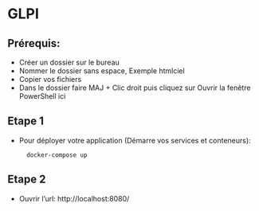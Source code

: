 # GLPI

## Prérequis:
- Créer un dossier sur le bureau
- Nommer le dossier sans espace, Exemple htmlciel
- Copier vos fichiers
- Dans le dossier faire MAJ + Clic droit puis cliquez sur Ouvrir la fenêtre PowerShell ici

## Etape 1
- Pour déployer votre application (Démarre vos services et conteneurs):

        docker-compose up

## Etape 2
* Ouvrir l’url:   http://localhost:8080/
